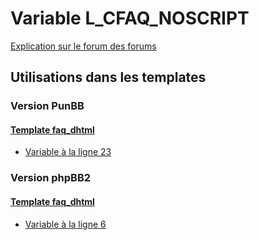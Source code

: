 # Variable L_CFAQ_NOSCRIPT
[Explication sur le forum des forums](http://forum.forumactif.com/t294113-listing-des-variables#L_CFAQ_NOSCRIPT)

## Utilisations dans les templates

### Version PunBB

#### [Template faq_dhtml](punbb/faq_dhtml.md)
* [Variable à la ligne 23](../punbb/faq_dhtml.tpl#L23)

### Version phpBB2

#### [Template faq_dhtml](subsilver/faq_dhtml.md)
* [Variable à la ligne 6](../subsilver/faq_dhtml.tpl#L6)
